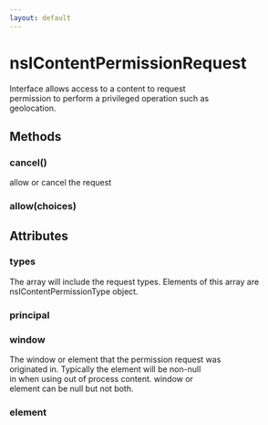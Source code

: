 ```yaml
---
layout: default
---
```


# nsIContentPermissionRequest #
  
Interface allows access to a content to request  
permission to perform a privileged operation such as  
geolocation.  
  

## Methods ##

### cancel() ###
  
allow or cancel the request  
  

### allow(choices) ###

## Attributes ##

### types ###
  
 The array will include the request types. Elements of this array are  
 nsIContentPermissionType object.  
  

### principal ###

### window ###
  
 The window or element that the permission request was  
 originated in.  Typically the element will be non-null  
 in when using out of process content.  window or  
 element can be null but not both.  
  

### element ###
